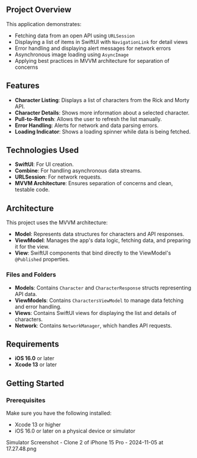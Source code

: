 
## Project Overview

This application demonstrates:
- Fetching data from an open API using `URLSession`
- Displaying a list of items in SwiftUI with `NavigationLink` for detail views
- Error handling and displaying alert messages for network errors
- Asynchronous image loading using `AsyncImage`
- Applying best practices in MVVM architecture for separation of concerns

## Features

- **Character Listing**: Displays a list of characters from the Rick and Morty API.
- **Character Details**: Shows more information about a selected character.
- **Pull-to-Refresh**: Allows the user to refresh the list manually.
- **Error Handling**: Alerts for network and data parsing errors.
- **Loading Indicator**: Shows a loading spinner while data is being fetched.

## Technologies Used

- **SwiftUI**: For UI creation.
- **Combine**: For handling asynchronous data streams.
- **URLSession**: For network requests.
- **MVVM Architecture**: Ensures separation of concerns and clean, testable code.

## Architecture

This project uses the MVVM architecture:
- **Model**: Represents data structures for characters and API responses.
- **ViewModel**: Manages the app's data logic, fetching data, and preparing it for the view.
- **View**: SwiftUI components that bind directly to the ViewModel's `@Published` properties.

### Files and Folders

- **Models**: Contains `Character` and `CharacterResponse` structs representing API data.
- **ViewModels**: Contains `CharactersViewModel` to manage data fetching and error handling.
- **Views**: Contains SwiftUI views for displaying the list and details of characters.
- **Network**: Contains `NetworkManager`, which handles API requests.

## Requirements

- **iOS 16.0** or later
- **Xcode 13** or later

## Getting Started

### Prerequisites

Make sure you have the following installed:
- Xcode 13 or higher
- iOS 16.0 or later on a physical device or simulator



Simulator Screenshot - Clone 2 of iPhone 15 Pro - 2024-11-05 at 17.27.48.png

